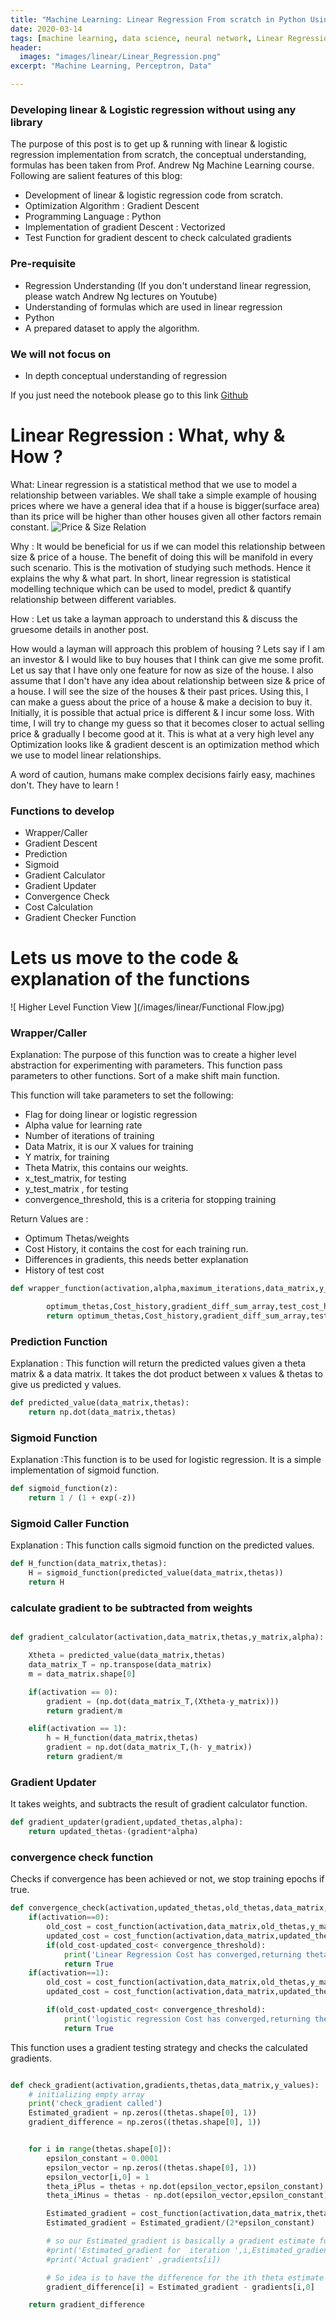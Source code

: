 ```yaml
---
title: "Machine Learning: Linear Regression From scratch in Python Using Gradient Descent "
date: 2020-03-14
tags: [machine learning, data science, neural network, Linear Regression ]
header:
  images: "images/linear/Linear_Regression.png"
excerpt: "Machine Learning, Perceptron, Data"

---
```



### Developing linear & Logistic regression without using any library
The purpose of this post is to get up & running with linear & logistic regression
implementation from scratch, the conceptual understanding, formulas has been taken from
Prof. Andrew Ng Machine Learning course. Following are salient features of this blog:



- Development of linear & logistic regression code from scratch.
- Optimization Algorithm : Gradient Descent
- Programming Language : Python
- Implementation of gradient Descent : Vectorized
- Test Function for gradient descent to check calculated gradients




### Pre-requisite

- Regression Understanding (If you don't understand linear regression, please watch Andrew Ng lectures on Youtube)
- Understanding of formulas which are used in linear regression
- Python
- A prepared dataset to apply the algorithm.


### We will not focus on

- In depth conceptual understanding of regression


If you just need the notebook please go to this link [Github](https://github.com/waleedsial/Linear-Logistic-Regression/blob/master/AML%20V%201.3.ipynb)

# Linear Regression : What, why & How ?

What: Linear regression is a statistical method that we use to model a relationship between variables. We shall take a simple example of housing prices where we have a general idea that if a house is bigger(surface area) than its price will be higher than other houses given all other factors remain constant.
![ Price & Size Relation ](/images/linear/HS.png)

Why : It would be beneficial for us if we can model this relationship between size & price of a house. The benefit of doing this will be manifold in every such scenario. This is the motivation of studying such methods. Hence it explains the why & what part.
 In short, linear regression is statistical modelling technique which can be used to model, predict & quantify relationship between different variables.

How : Let us take a layman approach to understand this & discuss the gruesome details in another post.

How would a layman will approach this problem of housing  ?
Lets say if I am an investor & I would like to buy houses that I think can give me some profit. Let us say that I have only one feature for now as
size of the house. I also assume that I don't have any idea about relationship between size & price of a house.
I will see the size of the houses & their past prices. Using this, I can make a guess about the price of a house & make a decision to buy it.
Initially, it is possible that actual price is different & I incur some loss.
With time, I will try to change my guess so that it becomes closer to actual selling price & gradually I become good at it.
This is what at a very high level any Optimization looks like & gradient descent is an optimization method which we use to model linear relationships.


A word of caution, humans make complex decisions fairly easy, machines don't. They have to learn !


### Functions to develop


- Wrapper/Caller
- Gradient Descent
- Prediction  
- Sigmoid  
- Gradient Calculator
- Gradient Updater
- Convergence Check
- Cost Calculation
- Gradient Checker Function

# Lets us move to the code & explanation of the functions

![ Higher Level Function View  ](/images/linear/Functional Flow.jpg)


### Wrapper/Caller
Explanation: The purpose of this function was to create a higher level abstraction
for experimenting with parameters. This function pass parameters to other functions.
Sort of a make shift main function.

This function will take parameters to set the following:
- Flag for doing linear or logistic regression
- Alpha value for learning rate
- Number of iterations of training  
- Data Matrix, it is our X values for training
- Y matrix, for training
- Theta Matrix, this contains our weights.
- x_test_matrix, for testing
- y_test_matrix , for testing
- convergence_threshold, this is a criteria for stopping training

Return Values are :
- Optimum Thetas/weights
- Cost History, it contains the cost for each training run.
- Differences in gradients, this needs better explanation
- History of test cost

```python
def wrapper_function(activation,alpha,maximum_iterations,data_matrix,y_matrix,theta_matrix,x_test_matrix,y_test_matrix,convergence_threshold):

        optimum_thetas,Cost_history,gradient_diff_sum_array,test_cost_history= gradient_descent(activation,alpha,data_matrix,theta_matrix,y_matrix,maximum_iterations,x_test_matrix,y_test_matrix,convergence_threshold)
        return optimum_thetas,Cost_history,gradient_diff_sum_array,test_cost_history
```




### Prediction Function
Explanation : This function will return the predicted values given a theta matrix & a data matrix.
It takes the dot product between x values & thetas to give us predicted y values.
```python
def predicted_value(data_matrix,thetas):
    return np.dot(data_matrix,thetas)
```

### Sigmoid Function
Explanation :This function is to be used for logistic regression. It is a simple implementation
of sigmoid function.

```python
def sigmoid_function(z):
    return 1 / (1 + exp(-z))
```


### Sigmoid Caller Function
Explanation : This function calls sigmoid function on the predicted values.

```python
def H_function(data_matrix,thetas):
    H = sigmoid_function(predicted_value(data_matrix,thetas))
    return H
```


### calculate gradient to be subtracted from weights
```python

def gradient_calculator(activation,data_matrix,thetas,y_matrix,alpha):

    Xtheta = predicted_value(data_matrix,thetas)
    data_matrix_T = np.transpose(data_matrix)
    m = data_matrix.shape[0]

    if(activation == 0):
        gradient = (np.dot(data_matrix_T,(Xtheta-y_matrix)))
        return gradient/m

    elif(activation == 1):
        h = H_function(data_matrix,thetas)
        gradient = np.dot(data_matrix_T,(h- y_matrix))
        return gradient/m

```


### Gradient Updater
It takes weights, and subtracts the result of gradient calculator function.
```python
def gradient_updater(gradient,updated_thetas,alpha):
    return updated_thetas-(gradient*alpha)

```


### convergence check function
Checks if convergence has been achieved or not, we stop training epochs if true.
```python
def convergence_check(activation,updated_thetas,old_thetas,data_matrix,y_matrix,convergence_threshold):
    if(activation==0):
        old_cost = cost_function(activation,data_matrix,old_thetas,y_matrix)
        updated_cost = cost_function(activation,data_matrix,updated_thetas,y_matrix)
        if(old_cost-updated_cost< convergence_threshold):
            print('Linear Regression Cost has converged,returning thetas in the 2nd last iteration')
            return True
    if(activation==1):
        old_cost = cost_function(activation,data_matrix,old_thetas,y_matrix)
        updated_cost = cost_function(activation,data_matrix,updated_thetas,y_matrix)

        if(old_cost-updated_cost< convergence_threshold):
            print('logistic regression Cost has converged,returning thetas in the 2nd last iteration')
            return True

```


This function uses a gradient testing strategy and checks the calculated gradients.
```python

def check_gradient(activation,gradients,thetas,data_matrix,y_values):
    # initializing empty array
    print('check_gradient called')
    Estimated_gradient = np.zeros((thetas.shape[0], 1))
    gradient_difference = np.zeros((thetas.shape[0], 1))


    for i in range(thetas.shape[0]):
        epsilon_constant = 0.0001
        epsilon_vector = np.zeros((thetas.shape[0], 1))
        epsilon_vector[i,0] = 1
        theta_iPlus = thetas + np.dot(epsilon_vector,epsilon_constant)
        theta_iMinus = thetas - np.dot(epsilon_vector,epsilon_constant)

        Estimated_gradient = cost_function(activation,data_matrix,theta_iPlus,y_values)- cost_function(activation,data_matrix,theta_iMinus,y_values)
        Estimated_gradient = Estimated_gradient/(2*epsilon_constant)

        # so our Estimated_gradient is basically a gradient estimate for the ith theta
        #print('Estimated_gradient for  iteration ',i,Estimated_gradient)
        #print('Actual gradient' ,gradients[i])

        # So idea is to have the difference for the ith theta estimate and actual value
        gradient_difference[i] = Estimated_gradient - gradients[i,0]

    return gradient_difference


```
